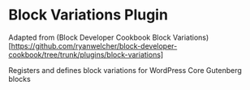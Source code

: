# Block Variations Plugin

Adapted from (Block Developer Cookbook Block Variations)[https://github.com/ryanwelcher/block-developer-cookbook/tree/trunk/plugins/block-variations]

Registers and defines block variations for WordPress Core Gutenberg blocks

